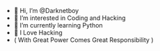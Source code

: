 - 👋 Hi, I’m @Darknetboy
- 👀 I’m interested in Coding and Hacking
- 🌱 I’m currently learning Python 
- 💞️ I Love Hacking 
- ( With Great Power Comes Great Responsibility )

